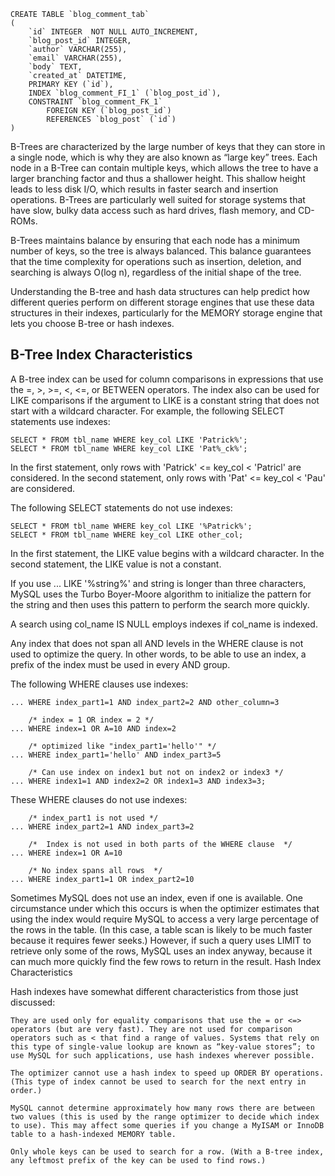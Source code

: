 ```
CREATE TABLE `blog_comment_tab`
(
    `id` INTEGER  NOT NULL AUTO_INCREMENT,
    `blog_post_id` INTEGER,
    `author` VARCHAR(255),
    `email` VARCHAR(255),
    `body` TEXT,
    `created_at` DATETIME,
    PRIMARY KEY (`id`),
    INDEX `blog_comment_FI_1` (`blog_post_id`),
    CONSTRAINT `blog_comment_FK_1`
        FOREIGN KEY (`blog_post_id`)
        REFERENCES `blog_post` (`id`)
)
```

B-Trees are characterized by the large number of keys that they can store in a single node, which is why they are also known as “large key” trees. Each node in a B-Tree can contain multiple keys, which allows the tree to have a larger branching factor and thus a shallower height. This shallow height leads to less disk I/O, which results in faster search and insertion operations. B-Trees are particularly well suited for storage systems that have slow, bulky data access such as hard drives, flash memory, and CD-ROMs.

B-Trees maintains balance by ensuring that each node has a minimum number of keys, so the tree is always balanced. This balance guarantees that the time complexity for operations such as insertion, deletion, and searching is always O(log n), regardless of the initial shape of the tree.

 Understanding the B-tree and hash data structures can help predict how different queries perform on different storage engines that use these data structures in their indexes, particularly for the MEMORY storage engine that lets you choose B-tree or hash indexes.


## B-Tree Index Characteristics

A B-tree index can be used for column comparisons in expressions that use the =, >, >=, <, <=, or BETWEEN operators. The index also can be used for LIKE comparisons if the argument to LIKE is a constant string that does not start with a wildcard character. For example, the following SELECT statements use indexes:

```
SELECT * FROM tbl_name WHERE key_col LIKE 'Patrick%';
SELECT * FROM tbl_name WHERE key_col LIKE 'Pat%_ck%';
```

In the first statement, only rows with 'Patrick' <= key_col < 'Patricl' are considered. In the second statement, only rows with 'Pat' <= key_col < 'Pau' are considered.

The following SELECT statements do not use indexes:

```
SELECT * FROM tbl_name WHERE key_col LIKE '%Patrick%';
SELECT * FROM tbl_name WHERE key_col LIKE other_col;
```

In the first statement, the LIKE value begins with a wildcard character. In the second statement, the LIKE value is not a constant.

If you use ... LIKE '%string%' and string is longer than three characters, MySQL uses the Turbo Boyer-Moore algorithm to initialize the pattern for the string and then uses this pattern to perform the search more quickly.

A search using col_name IS NULL employs indexes if col_name is indexed.

Any index that does not span all AND levels in the WHERE clause is not used to optimize the query. In other words, to be able to use an index, a prefix of the index must be used in every AND group.

The following WHERE clauses use indexes:

```
... WHERE index_part1=1 AND index_part2=2 AND other_column=3

    /* index = 1 OR index = 2 */
... WHERE index=1 OR A=10 AND index=2

    /* optimized like "index_part1='hello'" */
... WHERE index_part1='hello' AND index_part3=5

    /* Can use index on index1 but not on index2 or index3 */
... WHERE index1=1 AND index2=2 OR index1=3 AND index3=3;
```

These WHERE clauses do not use indexes:

```
    /* index_part1 is not used */
... WHERE index_part2=1 AND index_part3=2

    /*  Index is not used in both parts of the WHERE clause  */
... WHERE index=1 OR A=10

    /* No index spans all rows  */
... WHERE index_part1=1 OR index_part2=10
```

Sometimes MySQL does not use an index, even if one is available. One circumstance under which this occurs is when the optimizer estimates that using the index would require MySQL to access a very large percentage of the rows in the table. (In this case, a table scan is likely to be much faster because it requires fewer seeks.) However, if such a query uses LIMIT to retrieve only some of the rows, MySQL uses an index anyway, because it can much more quickly find the few rows to return in the result.
Hash Index Characteristics

Hash indexes have somewhat different characteristics from those just discussed:

    They are used only for equality comparisons that use the = or <=> operators (but are very fast). They are not used for comparison operators such as < that find a range of values. Systems that rely on this type of single-value lookup are known as “key-value stores”; to use MySQL for such applications, use hash indexes wherever possible.

    The optimizer cannot use a hash index to speed up ORDER BY operations. (This type of index cannot be used to search for the next entry in order.)

    MySQL cannot determine approximately how many rows there are between two values (this is used by the range optimizer to decide which index to use). This may affect some queries if you change a MyISAM or InnoDB table to a hash-indexed MEMORY table.

    Only whole keys can be used to search for a row. (With a B-tree index, any leftmost prefix of the key can be used to find rows.) 

